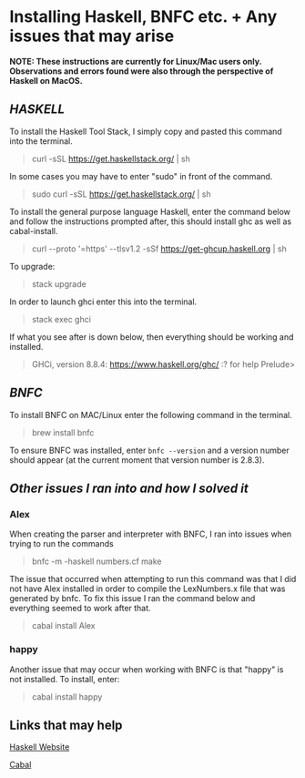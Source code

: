 # Installing Haskell, BNFC etc. + Any issues that may arise

**NOTE: These instructions are currently for Linux/Mac users only. Observations and errors found were also through the perspective of Haskell on MacOS.**

## *HASKELL*

To install the Haskell Tool Stack, I simply copy and pasted this command into the terminal.

> curl -sSL https://get.haskellstack.org/ | sh

In some cases you may have to enter "sudo" in front of the command.

> sudo curl -sSL https://get.haskellstack.org/ | sh

To install the general purpose language Haskell, enter the command below and follow the instructions prompted after, this should install ghc as well as cabal\-install.

> curl --proto '=https' --tlsv1.2 -sSf https://get-ghcup.haskell.org | sh

To upgrade:

> stack upgrade

In order to launch ghci enter this into the terminal.

> stack exec ghci

If what you see after is down below, then everything should be working and installed.

> GHCi, version 8.8.4: https://www.haskell.org/ghc/ :? for help
> Prelude>

## *BNFC*

To install BNFC on MAC/Linux enter the following command in the terminal.

> brew install bnfc

To ensure BNFC was installed, enter `bnfc --version` and a version number should appear (at the current moment that version number is 2.8.3).

## *Other issues I ran into and how I solved it*

### Alex

When creating the parser and interpreter with BNFC, I ran into issues when trying to run the commands

> bnfc -m -haskell numbers.cf
> make

The issue that occurred when attempting to run this command was that I did not have Alex installed in order to compile the LexNumbers.x file that was generated by bnfc. To fix this issue I ran the command below and everything seemed to work after that.

> cabal install Alex

### happy

Another issue that may occur when working with BNFC is that "happy" is not installed. To install, enter:

> cabal install happy

## Links that may help

[Haskell Website](https://www.haskell.org/platform/)

[Cabal](https://www.haskell.org/cabal/)
